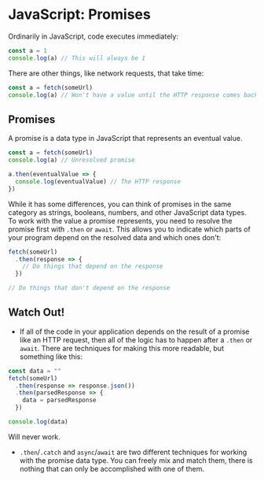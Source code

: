 # JavaScript: Promises

Ordinarily in JavaScript, code executes immediately:

```js
const a = 1
console.log(a) // This will always be 1
```

There are other things, like network requests, that take time:

```js
const a = fetch(someUrl)
console.log(a) // Won't have a value until the HTTP response comes back
```

## Promises

A promise is a data type in JavaScript that represents an eventual value.

```js
const a = fetch(someUrl)
console.log(a) // Unresolved promise

a.then(eventualValue => {
  console.log(eventualValue) // The HTTP response
})
```

While it has some differences, you can think of promises in the same category as strings, booleans, numbers, and other JavaScript data types. To work with the value a promise represents, you need to resolve the promise first with `.then` or `await`. This allows you to indicate which parts of your program depend on the resolved data and which ones don't:

```js
fetch(someUrl)
  .then(response => {
    // Do things that depend on the response
  })

// Do things that don't depend on the response
```

## Watch Out!

* If all of the code in your application depends on the result of a promise like an HTTP request, then all of the logic has to happen after a `.then` or `await`. There are techniques for making this more readable, but something like this:

```js
const data = ""
fetch(someUrl)
  .then(response => response.json())
  .then(parsedResponse => {
    data = parsedResponse
  })

console.log(data)
```

Will never work.

* `.then`/`.catch` and `async`/`await` are two different techniques for working with the promise data type. You can freely mix and match them, there is nothing that can only be accomplished with one of them.
